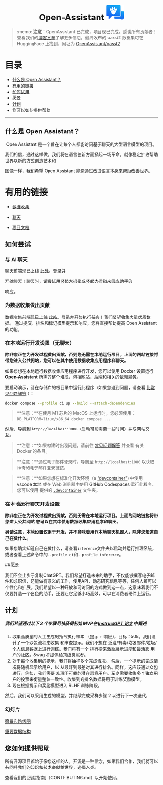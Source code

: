 <h1 align="center">
<span>Open-Assistant</span>
<img width="auto" height="50px" src="https://github.com/LAION-AI/Open-Assistant/blob/main/assets/logo_crop.png"/>
</h1>

<blockquote>
<p>:memo: <strong>注意</strong>：OpenAssistant 已完成，项目现已完成。感谢所有贡献者！查看我们的<a href="https://projects.laion.ai/Open-Assistant/blog/2023/10/25/open-assistant-is-completed">博客文章</a>了解更多信息。最终发布的 oasst2 数据集可在 HuggingFace 上找到，网址为 <a href="https://huggingface.co/datasets/OpenAssistant/oasst2">OpenAssistant/oasst2</a></p>
</blockquote>

# 目录

- [什么是 Open Assistant？](#what-is-open-assistant)
- [有用的链接](#useful-links)
- [如何试用](#how-to-try-it-out)
- [愿景](#the-vision)
- [计划](#the-plan)
- [您可以如何提供帮助](#how-you-can-help)

---

## 什么是 Open Assistant？

<p align="center">
Open Assistant 是一个旨在让每个人都能访问基于聊天的大型语言模型的项目。
</p>

我们相信，通过这样做，我们将在语言创新方面掀起一场革命。就像稳定扩散帮助世界以新的方式创造艺术和

图像一样，我们希望 Open Assistant 能够通过改进语言本身来帮助改善世界。

# 有用的链接

- [数据收集](https://open-assistant.io)

- [聊天](https://open-assistant.io/chat)

- [项目文档](https://projects.laion.ai/Open-Assistant/)

## 如何尝试

### 与 AI 聊天

聊天前端现已上线 [此处](https://open-assistant.io/chat)。登录并

开始聊天！聊天时，请尝试用竖起大拇指或竖起大拇指来回应助手的

响应。

### 为数据收集做出贡献

数据收集前端现已上线 [此处](https://open-assistant.io/)。登录并开始执行任务！我们希望收集大量优质数据。
通过提交、排名和标记模型提示和响应，您将直接帮助提高 Open Assistant 的功能。

### 在本地运行开发设置（无聊天）

**除非您正在为开发过程做出贡献，否则您无需在本地运行项目。上面的网站链接将带您进入公共网站，您可以在其中使用数据收集应用程序和聊天。**

如果您想在本地运行数据收集应用程序进行开发，您可以使用 Docker 设置运行 **Open-Assistant** 所需的整个堆栈，包括网站、后端和相关的依赖服务。

要启动演示，请在存储库的根目录中运行此程序（如果您遇到问题，请查看
[此常见问题解答](https://projects.laion.ai/Open-Assistant/docs/faq#docker-compose-instead-of-docker-compose)
）：

```sh
docker compose --profile ci up --build --attach-dependencies
```

> **注意：**在使用 M1 芯片的 MacOS 上运行时，您必须使用：
> `DB_PLATFORM=linux/x86_64 docker compose ...`

然后，导航到 `http://localhost:3000`（启动可能需要一些时间）并与网站交互。

> **注意：**如果构建时出现问题，请前往
> [常见问题解答](https://projects.laion.ai/Open-Assistant/docs/faq) 并查看
> 有关 Docker 的条目。

> **注意：**通过电子邮件登录时，导航至 `http://localhost:1080` 以获取神奇的电子邮件登录链接。

> **注意：**如果您想在标准化开发环境（a
> ["devcontainer"](https://code.visualstudio.com/docs/devcontainers/containers))
> 中使用
> [vscode 本地](https://code.visualstudio.com/docs/devcontainers/create-dev-container#_create-a-devcontainerjson-file)
> 或在 Web 浏览器中使用
> [GitHub Codespaces](https://github.com/features/codespaces) 运行此程序，您可以使用
> 提供的 [`.devcontainer`](.devcontainer/) 文件夹。

### 在本地运行聊天开发设置

**除非您正在为开发过程做出贡献，否则无需在本地运行项目。上面的网站链接将带您进入公共网站
您可以在其中使用数据收集应用程序和聊天。**

**另请注意，本地设置仅用于开发，并不意味着用作本地聊天机器人，除非您知道自己在做什么。**

如果您确实知道自己在做什么，请查看`inference`文件夹以启动并运行推理系统，或者查看上述命令中的`--profile ci`和`--profile inference`。

##愿景

我们不会止步于复制ChatGPT。我们希望打造未来的助手，不仅能够撰写电子邮件和求职信，还能做有意义的工作，使用API​​，动态研究信息等等，任何人都可以个性化和扩展。我们希望以一种开放和可访问的方式做到这一点，这意味着我们不仅要打造一个出色的助手，还要让它足够小巧高效，可以在消费者硬件上运行。

## 计划

##### 我们希望通过以下 3 个步骤尽快获得初始 MVP在 [InstructGPT 论文](https://arxiv.org/abs/2203.02155) 中概述

1. 收集高质量的人工生成的指令执行样本
（提示 + 响应），目标 >50k。我们设计了一个众包流程来收集
和审查提示。我们不想在
泛滥/有毒/垃圾邮件/垃圾/个人信息数据上进行训练。我们将有一个
排行榜来激励展示进度和最活跃
用户的社区。Swag 将提供给顶级贡献者。
2. 对于每个收集到的提示，我们将抽样多个完成情况。
然后，一个提示的完成情况将随机显示给用户，以
从最好到最差对其进行排名。同样，这应该通过众包进行，例如，我们需要
处理不可靠的潜在恶意用户。至少需要收集多个独立用户的投票来衡量整体一致性。收集到的排名数据将用于训练奖励模型。
3. 现在根据提示和奖励模型进入 RLHF 训练阶段。

然后，我们可以采用生成的模型，并继续完成采样步骤 2 以进行下一次迭代。

### 幻灯片

[愿景和路线图](https://docs.google.com/presentation/d/1n7IrAOVOqwdYgiYrXc8Sj0He8krn5MVZO_iLkCjTtu0/edit?usp=sharing)

[重要数据结构](https://docs.google.com/presentation/d/1iaX_nxasVWlvPiSNs0cllR9L_1neZq0RJxd6MFEalUY/edit?usp=sharing)

## 您如何提供帮助

所有开源项目都始于像您这样的人。开源是一种信念，如果我们合作，我们就可以共同将我们的知识和技术奉献给世界，造福人类。

查看我们的[贡献指南]（CONTRIBUTING.md）以开始使用。